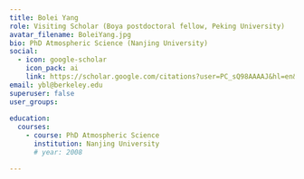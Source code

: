 ```yaml
---
title: Bolei Yang
role: Visiting Scholar (Boya postdoctoral fellow, Peking University)
avatar_filename: BoleiYang.jpg
bio: PhD Atmospheric Science (Nanjing University)
social:
  - icon: google-scholar
    icon_pack: ai
    link: https://scholar.google.com/citations?user=PC_sQ98AAAAJ&hl=en&oi=ao
email: ybl@berkeley.edu
superuser: false
user_groups:
 
education:
  courses:
    - course: PhD Atmospheric Science
      institution: Nanjing University
      # year: 2008

---
```

